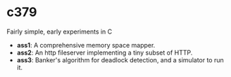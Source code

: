 # c379
Fairly simple, early experiments in C

 - **ass1**: A comprehensive memory space mapper.
 - **ass2**: An http fileserver implementing a tiny subset of HTTP.
 - **ass3**: Banker's algorithm for deadlock detection, and a simulator to run it.

